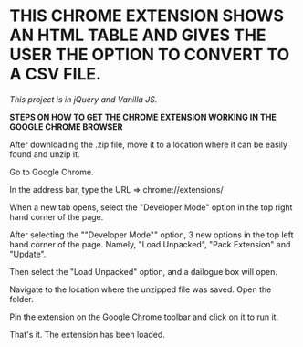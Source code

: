 # THIS CHROME EXTENSION SHOWS AN HTML TABLE AND GIVES THE USER THE OPTION TO CONVERT TO A CSV FILE.

*This project is in jQuery and Vanilla JS.*



**STEPS ON HOW TO GET THE CHROME EXTENSION WORKING IN THE GOOGLE CHROME BROWSER**

After downloading the .zip file, move it to a location where it can be easily found and unzip it.

Go to Google Chrome.

In the address bar, type the URL => chrome://extensions/

When a new tab opens, select the "Developer Mode" option in the top right hand corner of the page.

After selecting the ""Developer Mode"" option, 3 new options in the top left hand corner of the page. Namely, "Load Unpacked", "Pack Extension" and "Update".

Then select the "Load Unpacked" option, and a dailogue box will open.

Navigate to the location where the unzipped file was saved. Open the folder.

Pin the extension on the Google Chrome toolbar and click on it to run it.

That's it. The extension has been loaded.
